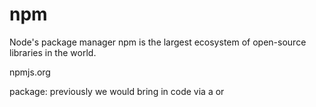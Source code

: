 # npm

Node's package manager npm is the largest ecosystem of open-source libraries in the world.

npmjs.org

package: previously we would bring in code via a <link> or <script> tag

On servers, there is no HTML, so we can't use <link> or <script> tags, so we use packages instead.

All packages are centralized here on this website

npm has a command-line tool that makes installation easy, no need to copy-paste, or find a CDN

